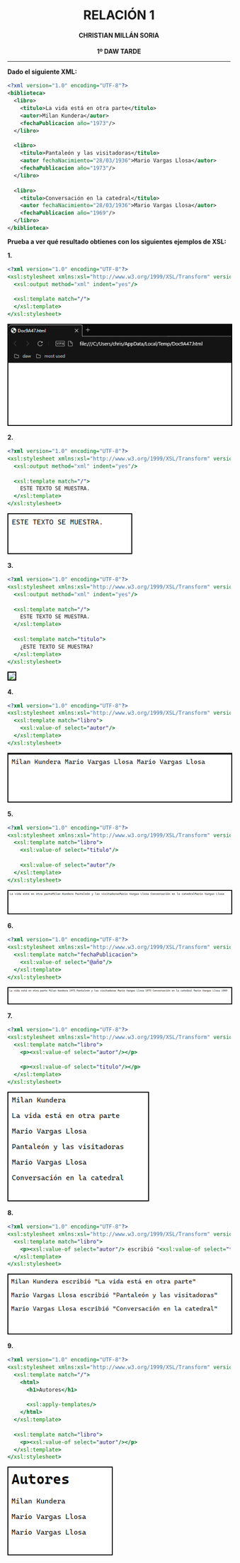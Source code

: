 <style>
  h1, h2, h3, h4, h5, h6{
    text-align: center;
    font-weight: bold;
    border: none;
    margin-bottom: 0px;
  }

  p{
    text-align: justify;
  }

  img{
    border: 2px solid black;
  }
</style>

<h1>RELACIÓN 1</h1>

<h4>CHRISTIAN MILLÁN SORIA</h4>

<h4>1º DAW TARDE</h4>

<hr>

<p><b>Dado el siguiente XML:</b></p>

```xml
<?xml version="1.0" encoding="UTF-8"?>
<biblioteca>
  <libro>
    <titulo>La vida está en otra parte</titulo>
    <autor>Milan Kundera</autor>
    <fechaPublicacion año="1973"/>
  </libro>

  <libro>
    <titulo>Pantaleón y las visitadoras</titulo>
    <autor fechaNacimiento="28/03/1936">Mario Vargas Llosa</autor>
    <fechaPublicacion año="1973"/>
  </libro>

  <libro>
    <titulo>Conversación en la catedral</titulo>
    <autor fechaNacimiento="28/03/1936">Mario Vargas Llosa</autor>
    <fechaPublicacion año="1969"/>
  </libro>
</biblioteca>
```

<p><b>Prueba a ver qué resultado obtienes con los siguientes ejemplos de XSL:</b></p>

<p><b>1.</b></p>

```xsl
<?xml version="1.0" encoding="UTF-8"?>
<xsl:stylesheet xmlns:xsl="http://www.w3.org/1999/XSL/Transform" version="1.0">
  <xsl:output method="xml" indent="yes"/>

  <xsl:template match="/">
  </xsl:template>
</xsl:stylesheet>
```

<img src="img/1.png">

<p><b>2.</b></p>

```xsl
<?xml version="1.0" encoding="UTF-8"?>
<xsl:stylesheet xmlns:xsl="http://www.w3.org/1999/XSL/Transform" version="1.0">
  <xsl:output method="xml" indent="yes"/>

  <xsl:template match="/">
    ESTE TEXTO SE MUESTRA.
  </xsl:template>
</xsl:stylesheet>
```

<img src="img/2.png">

<p><b>3.</b></p>

```xsl
<?xml version="1.0" encoding="UTF-8"?>
<xsl:stylesheet xmlns:xsl="http://www.w3.org/1999/XSL/Transform" version="1.0">
  <xsl:output method="xml" indent="yes"/>

  <xsl:template match="/">
    ESTE TEXTO SE MUESTRA.
  </xsl:template>

  <xsl:template match="titulo">
    ¿ESTE TEXTO SE MUESTRA?
  </xsl:template>
</xsl:stylesheet>

```

<img src="img/3.png">

<p><b>4.</b></p>

```xsl
<?xml version="1.0" encoding="UTF-8"?>
<xsl:stylesheet xmlns:xsl="http://www.w3.org/1999/XSL/Transform" version="1.0">
  <xsl:template match="libro">
    <xsl:value-of select="autor"/>
  </xsl:template>
</xsl:stylesheet>
```

<img src="img/4.png">

<p><b>5.</b></p>

```xsl
<?xml version="1.0" encoding="UTF-8"?>
<xsl:stylesheet xmlns:xsl="http://www.w3.org/1999/XSL/Transform" version="1.0">
  <xsl:template match="libro">
    <xsl:value-of select="titulo"/>

    <xsl:value-of select="autor"/>
  </xsl:template>
</xsl:stylesheet>
```

<img src="img/5.png">

<p><b>6.</b></p>

```xsl
<?xml version="1.0" encoding="UTF-8"?>
<xsl:stylesheet xmlns:xsl="http://www.w3.org/1999/XSL/Transform" version="1.0">
  <xsl:template match="fechaPublicacion">
    <xsl:value-of select="@año"/>
  </xsl:template>
</xsl:stylesheet>
```

<img src="img/6.png">

<p><b>7.</b></p>

```xsl
<?xml version="1.0" encoding="UTF-8"?>
<xsl:stylesheet xmlns:xsl="http://www.w3.org/1999/XSL/Transform" version="1.0">
  <xsl:template match="libro">
    <p><xsl:value-of select="autor"/></p>

    <p><xsl:value-of select="titulo"/></p>
  </xsl:template>
</xsl:stylesheet>
```

<img src="img/7.png">

<p><b>8.</b></p>

```xsl
<?xml version="1.0" encoding="UTF-8"?>
<xsl:stylesheet xmlns:xsl="http://www.w3.org/1999/XSL/Transform" version="1.0">
  <xsl:template match="libro">
    <p><xsl:value-of select="autor"/> escribió "<xsl:value-of select="titulo"/>"</p>
  </xsl:template>
</xsl:stylesheet>
```

<img src="img/8.png">

<p><b>9.</b></p>

```xsl
<?xml version="1.0" encoding="UTF-8"?>
<xsl:stylesheet xmlns:xsl="http://www.w3.org/1999/XSL/Transform" version="1.0">
  <xsl:template match="/">
    <html>
      <h1>Autores</h1>

      <xsl:apply-templates/>
    </html>
  </xsl:template>

  <xsl:template match="libro">
    <p><xsl:value-of select="autor"/></p>
  </xsl:template>
</xsl:stylesheet>
```

<img src="img/9.png">